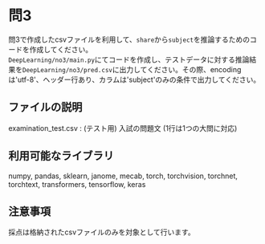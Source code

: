 # 問3

問3で作成したcsvファイルを利用して、`share`から`subject`を推論するためのコードを作成してください。<br>
`DeepLearning/no3/main.py`にてコードを作成し、テストデータに対する推論結果を`DeepLearning/no3/pred.csv`に出力してください。その際、encodingは'utf-8'、ヘッダー行あり、カラムは'subject'のみの条件で出力してください。

## ファイルの説明
examination_test.csv : (テスト用) 入試の問題文 (1行は1つの大問に対応)

## 利用可能なライブラリ
 numpy, pandas, sklearn, janome, mecab, torch, torchvision, torchnet, torchtext, transformers, tensorflow, keras
 
## 注意事項
採点は格納されたcsvファイルのみを対象として行います。